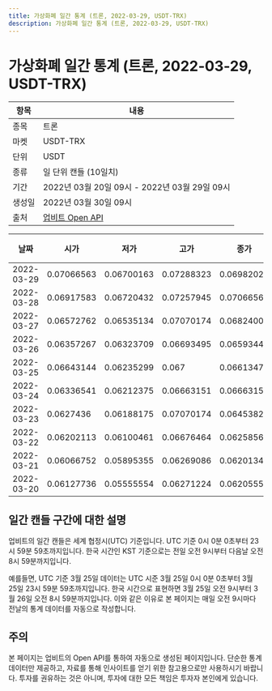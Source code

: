 ```yaml
---
title: 가상화폐 일간 통계 (트론, 2022-03-29, USDT-TRX)
description: 가상화폐 일간 통계 (트론, 2022-03-29, USDT-TRX)
---
```



가상화폐 일간 통계 (트론, 2022-03-29, USDT-TRX)
===

|항목|내용|
|--|--|
|종목|트론|
|마켓|USDT-TRX|
|단위|USDT|
|종류|일 단위 캔들 (10일치)|
|기간|2022년 03월 20일 09시 - 2022년 03월 29일 09시|
|생성일|2022년 03월 30일 09시|
|출처|[업비트 Open API](https://docs.upbit.com)|


|날짜|시가|저가|고가|종가|비고|
|--|--|--|--|--|--|
|2022-03-29|0.07066563|0.06700163|0.07288323|0.06982023|    |
|2022-03-28|0.06917583|0.06720432|0.07257945|0.07066563|    |
|2022-03-27|0.06572762|0.06535134|0.07070174|0.06824002|    |
|2022-03-26|0.06357267|0.06323709|0.06693495|0.06593445|    |
|2022-03-25|0.06643144|0.06235299|0.067|0.06613476|    |
|2022-03-24|0.06336541|0.06212375|0.06663151|0.06663151|    |
|2022-03-23|0.0627436|0.06188175|0.07070174|0.06453822|    |
|2022-03-22|0.06202113|0.06100461|0.06676464|0.06258567|    |
|2022-03-21|0.06066752|0.05895355|0.06269086|0.06201346|    |
|2022-03-20|0.06127736|0.05555554|0.06271224|0.0620555|    |


일간 캔들 구간에 대한 설명
---


업비트의 일간 캔들은 세계 협정시(UTC) 기준입니다. 
UTC 기준 0시 0분 0초부터 23시 59분 59초까지입니다. 
한국 시간인 KST 기준으로는 전일 오전 9시부터 다음날 오전 8시 59분까지입니다. 


예를들면, UTC 기준 3월 25일 데이터는 UTC 시준 3월 25일 0시 0분 0초부터 3월 25일 23시 59분 59초까지입니다. 
한국 시간으로 표현하면 3월 25일 오전 9시부터 3월 26일 오전 8시 59분까지입니다. 
이와 같은 이유로 본 페이지는 매일 오전 9시마다 전날의 통계 데이터를 자동으로 작성합니다. 


주의
---


본 페이지는 업비트의 Open API를 통하여 자동으로 생성된 페이지입니다. 
단순한 통계 데이터만 제공하고, 자료를 통해 인사이트를 얻기 위한 참고용으로만 사용하시기 바랍니다. 
투자를 권유하는 것은 아니며, 투자에 대한 모든 책임은 투자자 본인에게 있습니다. 
